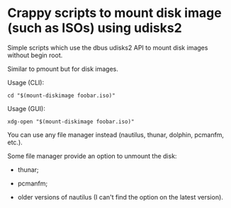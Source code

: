 # Crappy scripts to mount disk image (such as ISOs) using udisks2

Simple scripts which use the dbus udisks2 API to mount disk images
without begin root.

Similar to pmount but for disk images.

Usage (CLI):

    cd "$(mount-diskimage foobar.iso)"

Usage (GUI):

    xdg-open "$(mount-diskimage foobar.iso)"

You can use any file manager instead (nautilus, thunar, dolphin, pcmanfm, etc.).

Some file manager provide an option to unmount the disk:

* thunar;

* pcmanfm;

* older versions of nautilus (I can't find the option on the latest version).
